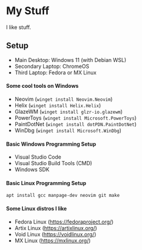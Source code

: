 # My Stuff

I like stuff.

## Setup
- Main Desktop: Windows 11 (with Debian WSL)
- Secondary Laptop: ChromeOS
- Third Laptop: Fedora or MX Linux

#### Some cool tools on Windows
- Neovim (```winget install Neovim.Neovim```)
- Helix (```winget install Helix.Helix```)
- GlazeWM (```winget install glzr-io.glazewm```)
- PowerToys (```winget install Microsoft.PowerToys```)
- PaintDotNet (```winget install dotPDN.PaintDotNet```)
- WinDbg (```winget install Microsoft.WinDbg```)

#### Basic Windows Programming Setup
- Visual Studio Code
- Visual Studio Build Tools (CMD)
- Windows SDK

#### Basic Linux Programming Setup
```apt install gcc manpage-dev neovim git make```

#### Some Linux distros I like
- Fedora Linux (https://fedoraproject.org/)
- Artix Linux (https://artixlinux.org/)
- Void Linux (https://voidlinux.org/)
- MX Linux (https://mxlinux.org/)
